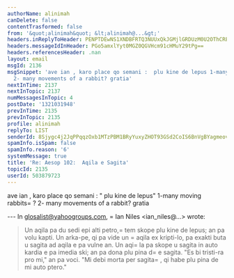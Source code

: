 ```yaml
---
authorName: alinimah
canDelete: false
contentTrasformed: false
from: '&quot;alinimah&quot; &lt;alinimah@...&gt;'
headers.inReplyToHeader: PENPTDEwNS1XNDBFRTQ3NUUxQkJGMjlGRDUzM0U2OThCREYwQHBoeC5nYmw+
headers.messageIdInHeader: PGo5amxlYyt0MGZ0QGVHcm91cHMuY29tPg==
headers.referencesHeader: .nan
layout: email
msgId: 2136
msgSnippet: 'ave ian , karo place qo semani :  plu kine de lepus 1-many moving rabbits?
  2- many movements of a rabbit? gratia'
nextInTime: 2137
nextInTopic: 2137
numMessagesInTopic: 4
postDate: '1321031948'
prevInTime: 2135
prevInTopic: 2135
profile: alinimah
replyTo: LIST
senderId: 8Sjygc4j2JqPPqqzOxb1MTzPBM1BRyYuxyZHOT93GSd2CoIS6BnVgBYagmeovgdhwrlh_27Jox9Tq2TU9-3wf_MAg-gZsA
spamInfo.isSpam: false
spamInfo.reason: '6'
systemMessage: true
title: 'Re: Aesop 102:  Aqila e Sagita'
topicId: 2135
userId: 503879723
---
```


ave ian , karo
place qo semani : " plu kine de lepus"
1-many moving rabbits=
?
2- many movements of a rabbit?
gratia

--- In glosalist@yahoogroups.com, =
Ian Niles <ian_niles@...> wrote:
>
> 
> Un aqila pa du sedi epi alti petro,=
 tem skope plu kine de lepus; an pa volu kapti.  Un arka-pe, qi pa vide un =
aqila ex kripti-lo, pa exakti buta u sagita ad aqila e pa vulne an.  Un aqi=
la pa skope u sagita in auto kardia e  pa imedia ski; an pa dona plu pina d=
e sagita.  "Es bi tristi-ra pro mi," an pa voci.  "Mi debi morta per sagita=
, qi habe plu pina de mi auto ptero."
>



